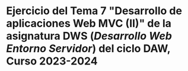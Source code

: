 # Ejercicio del Tema 7 "Desarrollo de aplicaciones Web MVC (II)" de la asignatura **DWS** (*Desarrollo Web Entorno Servidor*) del ciclo DAW, Curso 2023-2024
